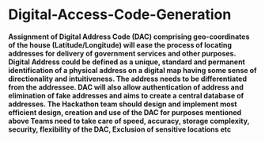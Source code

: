 # Digital-Access-Code-Generation
<b>Assignment of Digital Address Code (DAC) comprising geo-coordinates of the house (Latitude/Longitude) will ease the process of locating addresses for delivery of government services and other purposes. Digital Address could be defined as a unique, standard and permanent identification of a physical address on a digital map having some sense of directionality and intuitiveness. The address needs to be differentiated from the addressee. DAC will also allow authentication of address and elimination of fake addresses and aims to create a central database of addresses. The Hackathon team should design and implement most efficient design, creation and use of the DAC for purposes mentioned above Teams need to take care of speed, accuracy, storage complexity, security, flexibility of the DAC, Exclusion of sensitive locations etc<b>
  <br>
  



